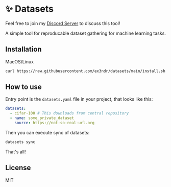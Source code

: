 # ✨ Datasets

Feel free to join my [Discord Server](https://discord.gg/DK8b9AUGRa) to discuss this tool!

A simple tool for reproducable dataset gathering for machine learning tasks.

## Installation

MacOS/Linux
```bash
curl https://raw.githubusercontent.com/ex3ndr/datasets/main/install.sh | sh
```

## How to use

Entry point is the `datasets.yaml` file in your project, that looks like this:

```yaml
datasets:
  - cifar-100 # This downloads from central repository
  - name: some_private_dataset
    source: https://not-so-real-url.org
```

Then you can execute sync of datasets:
```bash
datasets sync
```

That's all!

## License

MIT
